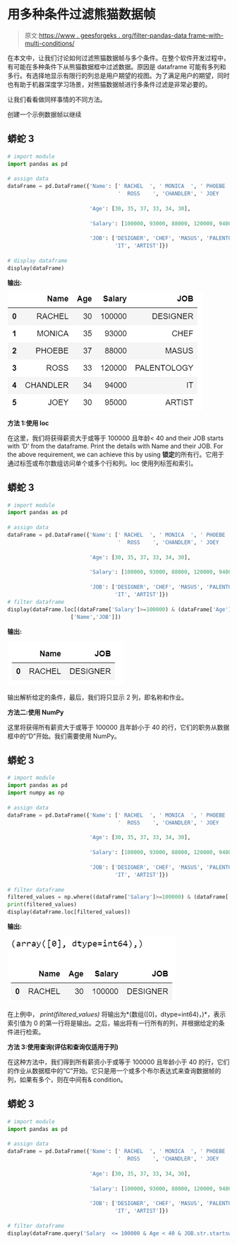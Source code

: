 # 用多种条件过滤熊猫数据帧

> 原文:[https://www . geesforgeks . org/filter-pandas-data frame-with-multi-conditions/](https://www.geeksforgeeks.org/filter-pandas-dataframe-with-multiple-conditions/)

在本文中，让我们讨论如何过滤熊猫数据帧与多个条件。在整个软件开发过程中，有可能在多种条件下从熊猫数据框中过滤数据。原因是 dataframe 可能有多列和多行。有选择地显示有限行的列总是用户期望的视图。为了满足用户的期望，同时也有助于机器深度学习场景，对熊猫数据帧进行多条件过滤是非常必要的。

让我们看看做同样事情的不同方法。

创建一个示例数据帧以继续

## 蟒蛇 3

```py
# import module
import pandas as pd

# assign data
dataFrame = pd.DataFrame({'Name': [' RACHEL  ', ' MONICA  ', ' PHOEBE  ',
                                   '  ROSS    ', 'CHANDLER', ' JOEY    '],

                          'Age': [30, 35, 37, 33, 34, 30],

                          'Salary': [100000, 93000, 88000, 120000, 94000, 95000],

                          'JOB': ['DESIGNER', 'CHEF', 'MASUS', 'PALENTOLOGY',
                                  'IT', 'ARTIST']})

# display dataframe
display(dataFrame)
```

**输出:**

![](img/27e503d0e6f82a23ad7575bc6b5b8be8.png)

**方法 1:使用 loc**

在这里，我们将获得薪资大于或等于 100000 且年龄< 40 and their JOB starts with ‘D’ from the dataframe. Print the details with Name and their JOB. For the above requirement, we can achieve this by using **锁定**的所有行。它用于通过标签或布尔数组访问单个或多个行和列。loc 使用列标签和索引。

## 蟒蛇 3

```py
# import module
import pandas as pd

# assign data
dataFrame = pd.DataFrame({'Name': [' RACHEL  ', ' MONICA  ', ' PHOEBE  ',
                                   '  ROSS    ', 'CHANDLER', ' JOEY    '],

                          'Age': [30, 35, 37, 33, 34, 30],

                          'Salary': [100000, 93000, 88000, 120000, 94000, 95000],

                          'JOB': ['DESIGNER', 'CHEF', 'MASUS', 'PALENTOLOGY',
                                  'IT', 'ARTIST']})
# filter dataframe
display(dataFrame.loc[(dataFrame['Salary']>=100000) & (dataFrame['Age']< 40) & (dataFrame['JOB'].str.startswith('D')),
                    ['Name','JOB']])
```

**输出:**

![](img/9e09410dea9c03dab428971abe3f9d7f.png)

输出解析给定的条件，最后，我们将只显示 2 列，即名称和作业。

**方法二:使用 NumPy**

这里将获得所有薪资大于或等于 100000 且年龄小于 40 的行，它们的职务从数据框中的“D”开始。我们需要使用 NumPy。

## 蟒蛇 3

```py
# import module
import pandas as pd
import numpy as np

# assign data
dataFrame = pd.DataFrame({'Name': [' RACHEL  ', ' MONICA  ', ' PHOEBE  ',
                                   '  ROSS    ', 'CHANDLER', ' JOEY    '],

                          'Age': [30, 35, 37, 33, 34, 30],

                          'Salary': [100000, 93000, 88000, 120000, 94000, 95000],

                          'JOB': ['DESIGNER', 'CHEF', 'MASUS', 'PALENTOLOGY',
                                  'IT', 'ARTIST']})

# filter dataframe                                   
filtered_values = np.where((dataFrame['Salary']>=100000) & (dataFrame['Age']< 40) & (dataFrame['JOB'].str.startswith('D')))
print(filtered_values)
display(dataFrame.loc[filtered_values])
```

**输出:**

![](img/a321cc57ac49a251058bea7beb99a3b5.png)

在上例中， *print(filtered_values)* 将输出为*(数组([0]，dtype=int64)，)*，表示索引值为 0 的第一行将是输出。之后，输出将有一行所有的列，并根据给定的条件进行检索。

**方法 3:使用查询(评估和查询仅适用于列)**

在这种方法中，我们得到所有薪资小于或等于 100000 且年龄小于 40 的行，它们的作业从数据框中的“C”开始。它只是用一个或多个布尔表达式来查询数据帧的列，如果有多个，则在中间有& condition。

## 蟒蛇 3

```py
# import module
import pandas as pd

# assign data
dataFrame = pd.DataFrame({'Name': [' RACHEL  ', ' MONICA  ', ' PHOEBE  ',
                                   '  ROSS    ', 'CHANDLER', ' JOEY    '],

                          'Age': [30, 35, 37, 33, 34, 30],

                          'Salary': [100000, 93000, 88000, 120000, 94000, 95000],

                          'JOB': ['DESIGNER', 'CHEF', 'MASUS', 'PALENTOLOGY',
                                  'IT', 'ARTIST']})

# filter dataframe 
display(dataFrame.query('Salary  <= 100000 & Age < 40 & JOB.str.startswith("C").values'))
```